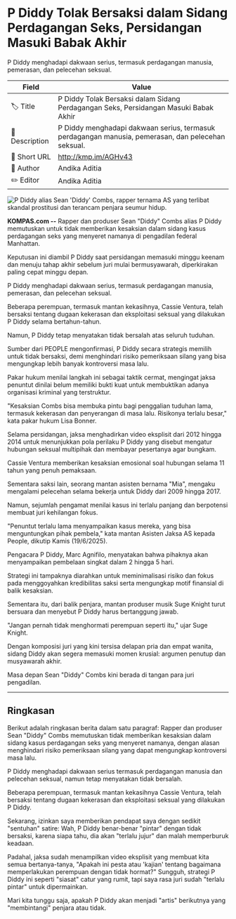# P Diddy Tolak Bersaksi dalam Sidang Perdagangan Seks, Persidangan Masuki Babak Akhir

P Diddy menghadapi dakwaan serius, termasuk perdagangan manusia, pemerasan, dan pelecehan seksual.

| Field         | Value                                                       |
|---------------|-------------------------------------------------------------|
| 🏷️ Title       | P Diddy Tolak Bersaksi dalam Sidang Perdagangan Seks, Persidangan Masuki Babak Akhir |
| 📝 Description | P Diddy menghadapi dakwaan serius, termasuk perdagangan manusia, pemerasan, dan pelecehan seksual. |
| 🔗 Short URL   | http://kmp.im/AGHv43 |
| 👤 Author      | Andika Aditia |
| ✏️ Editor      | Andika Aditia |

![P Diddy alias Sean 'Diddy' Combs, rapper ternama AS yang terlibat skandal prostitusi dan terancam penjara seumur hidup.](https://asset.kompas.com/crops/53OV8yXh9ru6PHQPxTinFo345D8=/0x28:1440x988/750x500/data/photo/2024/09/25/66f3ec37967f5.jpg)

**KOMPAS.com --** Rapper dan produser Sean "Diddy" Combs alias P Diddy memutuskan untuk tidak memberikan kesaksian dalam sidang kasus perdagangan seks yang menyeret namanya di pengadilan federal Manhattan.

Keputusan ini diambil P Diddy saat persidangan memasuki minggu keenam dan menuju tahap akhir sebelum juri mulai bermusyawarah, diperkirakan paling cepat minggu depan.

P Diddy menghadapi dakwaan serius, termasuk perdagangan manusia, pemerasan, dan pelecehan seksual.

Beberapa perempuan, termasuk mantan kekasihnya, Cassie Ventura, telah bersaksi tentang dugaan kekerasan dan eksploitasi seksual yang dilakukan P Diddy selama bertahun-tahun.

Namun, P Diddy tetap menyatakan tidak bersalah atas seluruh tuduhan.

Sumber dari PEOPLE mengonfirmasi, P Diddy secara strategis memilih untuk tidak bersaksi, demi menghindari risiko pemeriksaan silang yang bisa mengungkap lebih banyak kontroversi masa lalu.

Pakar hukum menilai langkah ini sebagai taktik cermat, mengingat jaksa penuntut dinilai belum memiliki bukti kuat untuk membuktikan adanya organisasi kriminal yang terstruktur.

"Kesaksian Combs bisa membuka pintu bagi penggalian tuduhan lama, termasuk kekerasan dan penyerangan di masa lalu. Risikonya terlalu besar," kata pakar hukum Lisa Bonner.

Selama persidangan, jaksa menghadirkan video eksplisit dari 2012 hingga 2014 untuk menunjukkan pola perilaku P Diddy yang disebut mengatur hubungan seksual multipihak dan membayar pesertanya agar bungkam.

Cassie Ventura memberikan kesaksian emosional soal hubungan selama 11 tahun yang penuh pemaksaan.

Sementara saksi lain, seorang mantan asisten bernama \"Mia\", mengaku mengalami pelecehan selama bekerja untuk Diddy dari 2009 hingga 2017.

Namun, sejumlah pengamat menilai kasus ini terlalu panjang dan berpotensi membuat juri kehilangan fokus.

"Penuntut terlalu lama menyampaikan kasus mereka, yang bisa menguntungkan pihak pembela," kata mantan Asisten Jaksa AS kepada People, dikutip Kamis (19/6/2025).

Pengacara P Diddy, Marc Agnifilo, menyatakan bahwa pihaknya akan menyampaikan pembelaan singkat dalam 2 hingga 5 hari.

Strategi ini tampaknya diarahkan untuk meminimalisasi risiko dan fokus pada menggoyahkan kredibilitas saksi serta mengungkap motif finansial di balik kesaksian.

Sementara itu, dari balik penjara, mantan produser musik Suge Knight turut bersuara dan menyebut P Diddy harus bertanggung jawab.

"Jangan pernah tidak menghormati perempuan seperti itu," ujar Suge Knight.

Dengan komposisi juri yang kini tersisa delapan pria dan empat wanita, sidang Diddy akan segera memasuki momen krusial: argumen penutup dan musyawarah akhir.

Masa depan Sean \"Diddy\" Combs kini berada di tangan para juri pengadilan. 

---
## Ringkasan

Berikut adalah ringkasan berita dalam satu paragraf: Rapper dan produser Sean "Diddy" Combs memutuskan tidak memberikan kesaksian dalam sidang kasus perdagangan seks yang menyeret namanya, dengan alasan menghindari risiko pemeriksaan silang yang dapat mengungkap kontroversi masa lalu.

 P Diddy menghadapi dakwaan serius termasuk perdagangan manusia dan pelecehan seksual, namun tetap menyatakan tidak bersalah.

 Beberapa perempuan, termasuk mantan kekasihnya Cassie Ventura, telah bersaksi tentang dugaan kekerasan dan eksploitasi seksual yang dilakukan P Diddy.



Sekarang, izinkan saya memberikan pendapat saya dengan sedikit "sentuhan" satire: Wah, P Diddy benar-benar "pintar" dengan tidak bersaksi, karena siapa tahu, dia akan "terlalu jujur" dan malah memperburuk keadaan.

 Padahal, jaksa sudah menampilkan video eksplisit yang membuat kita semua bertanya-tanya, "Apakah ini pesta atau 'kajian' tentang bagaimana memperlakukan perempuan dengan tidak hormat?" Sungguh, strategi P Diddy ini seperti "siasat" catur yang rumit, tapi saya rasa juri sudah "terlalu pintar" untuk dipermainkan.

 Mari kita tunggu saja, apakah P Diddy akan menjadi "artis" berikutnya yang "membintangi" penjara atau tidak.
